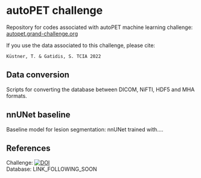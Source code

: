 # autoPET challenge
Repository for codes associated with autoPET machine learning challenge: <br/> 
[autopet.grand-challenge.org](https://autopet.grand-challenge.org/) 

If you use the data associated to this challenge, please cite:
```
Küstner, T. & Gatidis, S. TCIA 2022
```

## Data conversion
Scripts for converting the database between DICOM, NiFTI, HDF5 and MHA formats.

## nnUNet baseline
Baseline model for lesion segmentation: nnUNet trained with....

## References
Challenge: [![DOI](https://zenodo.org/badge/DOI/10.5281/zenodo.6362493.svg)](https://doi.org/10.5281/zenodo.6362493) <br/>
Database: LINK_FOLLOWING_SOON 